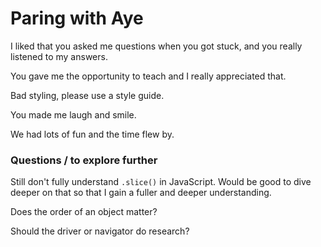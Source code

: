 # Paring with Aye

I liked that you asked me questions when you got stuck, and you really listened to my answers.

You gave me the opportunity to teach and I really appreciated that.

Bad styling, please use a style guide.

You made me laugh and smile.

We had lots of fun and the time flew by.

### Questions / to explore further

Still don't fully understand `.slice()` in JavaScript. Would be good to dive deeper on that so that I gain a fuller and deeper understanding.

Does the order of an object matter?

Should the driver or navigator do research?

